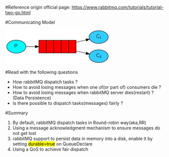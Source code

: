 #Reference
origin official page: https://www.rabbitmq.com/tutorials/tutorial-two-go.html

#Communicating Model

![image info](rabbit.png)

#Read with the following questions
- How rabbitMQ dispatch tasks ?
- How to avoid losing messages when one of(or part of) consumers die ?
- How to avoid losing messages when rabbitMQ server dies(restart) ? (Data Persistence)
- Is there possible to dispatch tasks(messages) fairly ?

#Summary
1. By default, rabbitMQ dispatch tasks in Round-robin way(aka,RR)
2. Using a message acknowledgment mechanism to ensure messages do not get lost
3. rabbitMQ support to persist data in memory into a disk, enable it by setting <mark>durable=true</mark> on QueueDeclare
4. Using a QoS to achieve fair dispatch
